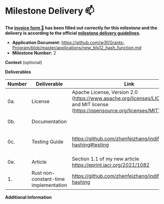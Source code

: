 # Milestone Delivery :mailbox:

**The [invoice form :pencil:](https://docs.google.com/forms/d/e/1FAIpQLSfmNYaoCgrxyhzgoKQ0ynQvnNRoTmgApz9NrMp-hd8mhIiO0A/viewform) has been filled out correctly for this milestone and the delivery is according to the official [milestone delivery guidelines](https://github.com/w3f/Grants-Program/blob/master/docs/milestone-deliverables-guidelines.md).**  

* **Application Document:** https://github.com/w3f/Grants-Program/blob/master/applications/new_bls12_hash_function.md
* **Milestone Number:** 2

**Context** (optional)

**Deliverables**

| Number | Deliverable | Link | Notes |
| ------------- | ------------- | ------------- |------------- |
| 0a. | License | Apache License, Version 2.0 (https://www.apache.org/licenses/LICENSE-2.0) and MIT license (https://opensource.org/licenses/MIT) | ... |
| 0b. | Documentation |  | Inline documentation |
| 0c. | Testing Guide | https://github.com/zhenfeizhang/indifferentiable-hashing#testing | You may need [SageMath](https://www.sagemath.org/) to validate test vectors
| 0e. | Article | Section 1.1 of my new article https://eprint.iacr.org/2021/1082 | ... |
| 1. | Rust non-constant-time implementation | https://github.com/zhenfeizhang/indifferentiable-hashing | ... |

**Additional Information**

